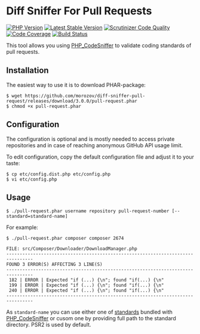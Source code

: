 Diff Sniffer For Pull Requests
============================

[![PHP Version](https://img.shields.io/badge/php-%5E7.1-blue.svg)](https://packagist.org/packages/morozov/diff-sniffer-pull-request)
[![Latest Stable Version](https://poser.pugx.org/morozov/diff-sniffer-pull-request/v/stable)](https://packagist.org/packages/morozov/diff-sniffer-pull-request)
[![Scrutinizer Code Quality](https://scrutinizer-ci.com/g/morozov/diff-sniffer-pull-request/badges/quality-score.png)](https://scrutinizer-ci.com/g/morozov/diff-sniffer-pull-request/)
[![Code Coverage](https://scrutinizer-ci.com/g/morozov/diff-sniffer-pull-request/badges/coverage.png)](https://scrutinizer-ci.com/g/morozov/diff-sniffer-pull-request/)
[![Build Status](https://travis-ci.org/morozov/diff-sniffer-pull-request.png)](https://travis-ci.org/morozov/diff-sniffer-pull-request)

This tool allows you using [PHP_CodeSniffer](https://github.com/squizlabs/PHP_CodeSniffer) to validate coding standards of pull requests.

Installation
------------

The easiest way to use it is to download PHAR-package:
```
$ wget https://github.com/morozov/diff-sniffer-pull-request/releases/download/3.0.0/pull-request.phar
$ chmod +x pull-request.phar
```

Configuration
-------------

The configuration is optional and is mostly needed to access private repositories and in case of reaching anonymous GitHub API usage limit.

To edit configuration, copy the default configuration file and adjust it to your taste:
```
$ cp etc/config.dist.php etc/config.php
$ vi etc/config.php
```

Usage
-----
```
$ ./pull-request.phar username repository pull-request-number [--standard=standard-name]
```
For example:
```
$ ./pull-request.phar composer composer 2674

FILE: src/Composer/Downloader/DownloadManager.php
--------------------------------------------------------------------------------
FOUND 3 ERROR(S) AFFECTING 3 LINE(S)
--------------------------------------------------------------------------------
 182 | ERROR | Expected "if (...) {\n"; found "if(...) {\n"
 199 | ERROR | Expected "if (...) {\n"; found "if(...) {\n"
 240 | ERROR | Expected "if (...) {\n"; found "if(...) {\n"
--------------------------------------------------------------------------------
```
As `standard-name` you can use either one of [standards](https://github.com/squizlabs/PHP_CodeSniffer/tree/master/CodeSniffer/Standards) bundled with [PHP_CodeSniffer](https://github.com/squizlabs/PHP_CodeSniffer) or cusom one by providing full path to the standard directory. PSR2 is used by default.

